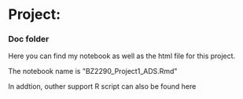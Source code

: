 # Project: 
### Doc folder

Here you can find my notebook as well as the html file for this project.

The notebook name is "BZ2290_Project1_ADS.Rmd"

In addtion, outher support R script can also be found here